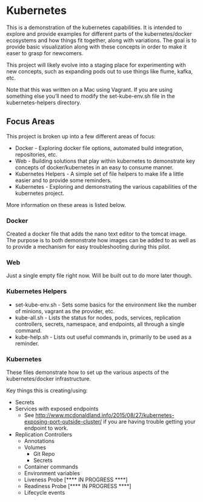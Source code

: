# Kubernetes
This is a demonstration of the kubernetes capabilities. It is intended to explore and provide examples for different parts of the kubernetes/docker ecosystems and how things fit together, along with variations. The goal is to provide basic visualization along with  these concepts in order to make it easer to grasp for newcomers.

This project will likely evolve into a staging place for experimenting with new concepts, such as expanding pods out to use things like flume, kafka, etc.

Note that this was written on a Mac using Vagrant. If you are using something else you’ll need to modify the set-kube-env.sh file in the kubernetes-helpers directory.

## Focus Areas
This project is broken up into a few different areas of focus:

* Docker - Exploring docker file options, automated build integration, repositories, etc.
* Web - Building solutions that play within kubernetes to demonstrate key concepts of docker/kubernetes in an easy to consume manner.
* Kubernetes Helpers - A simple set of file helpers to make life a little easier and to provide some reminders.
* Kubernetes - Exploring and demonstrating the various capabilities of the kubernetes project.

More information on these areas is listed below.

### Docker
Created a docker file that adds the nano text editor to the tomcat image. The purpose is to both demonstrate how images can be added to as well as to provide a mechanism for easy troubleshooting during this pilot.

### Web
Just a single empty file right now. Will be built out to do more later though.

### Kubernetes Helpers
* set-kube-env.sh - Sets some basics for the environment like the number of minions, vagrant as the provider, etc.
* kube-all.sh - Lists the status for nodes, pods, services, replication controllers, secrets, namespace, and endpoints, all through a single command.
* kube-help.sh - Lists out useful commands in, primarily to be used as a reminder.

### Kubernetes
These files demonstrate how to set up the various aspects of the kubernetes/docker infrastructure.

Key things this is creating/using:

* Secrets
* Services with exposed endpoints
  * See http://www.mcdonaldland.info/2015/08/27/kubernetes-exposing-port-outside-cluster/ if you are having trouble getting your endpoint to work.
* Replication Controllers
  * Annotations
  * Volumes
    * Git Repo
    * Secrets
  * Container commands
  * Environment variables
  * Liveness Probe [**** IN PROGRESS ****]
  * Readiness Probe [**** IN PROGRESS ****]
  * Lifecycle events
